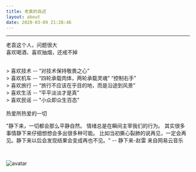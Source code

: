 ```yaml
---
title: 老袁的自述
layout: about
date: 2020-03-09 21:28:46
---
```


---
老袁这个人，问题很大  
喜欢喝酒、喜欢抽烟，还戒不掉

<br/>
> 喜欢技术 -- “对技术保持敬畏之心”<br/>
> 喜欢机车 -- “四轮承载肉体，两轮承载灵魂” “控制右手”<br/>
> 喜欢旅行 -- “旅行不应该在乎目的地，而是沿途到风景”<br/>
> 喜欢生活 -- “平平淡淡才是真”<br/>
> 喜欢民谣 -- "小众即众生百态"<br/>

<br/>
热爱所热爱的一切  
<br/>

"静下来，一切都会那么平静自然。 情绪总是在瞬间主宰我们的行为。 其实很多事情静下来仔细想想会多出很多种可能。 比如当初撕心裂肺的说再见，一定会再见。静下来以后会发现结果会变成再也不见。" -- 静下来-赵雷 来自网易云音乐

<br/>

![avatar](https://zknow-1256858200.cos.ap-guangzhou.myqcloud.com/zknow_blog/About_Content.jpg)
